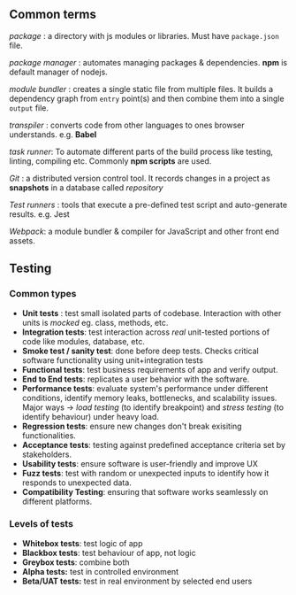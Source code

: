 ## Common terms

*package* : a directory with js modules or libraries. Must have `package.json` file. 

*package manager* : automates managing packages & dependencies. **npm** is default manager of nodejs.

*module bundler* : creates a single static file from multiple files. It builds a dependency graph from `entry` point(s) and then combine them into a single `output` file.

*transpiler* : converts code from other languages to ones browser understands. e.g. **Babel**

*task runner*: To automate different parts of the build process like testing, linting, compiling etc. Commonly **npm scripts** are used.

*Git* : a distributed version control tool. It records changes in a project as **snapshots** in a database called *repository*

*Test runners* : tools that execute a pre-defined test script and auto-generate results. e.g. Jest

*Webpack*: a module bundler & compiler for JavaScript and other front end assets.

## Testing
### Common types

- **Unit tests** : test small isolated parts of codebase. Interaction with other units is *mocked* eg. class, methods, etc.
- **Integration tests**: test interaction across *real* unit-tested portions of code like modules, database, etc.
- **Smoke test / sanity test**: done before deep tests. Checks critical software functionality using unit+integration tests
- **Functional tests**: test business requirements of app and verify output.
- **End to End tests**: replicates a user behavior with the software.
- **Performance tests**: evaluate system's performance under different conditions, identify memory leaks, bottlenecks, and scalability issues. Major ways -> *load testing* (to identify breakpoint) and *stress testing* (to identify behaviour) under heavy load.
- **Regression tests**: ensure new changes don't break exisiting functionalities.
- **Acceptance tests**: testing against predefined acceptance criteria set by stakeholders.
- **Usability tests**: ensure software is user-friendly and improve UX
- **Fuzz tests**: test with random or unexpected inputs to identify how it responds to unexpected data.
- **Compatibility Testing**: ensuring that software works seamlessly on different platforms.

### Levels of tests

- **Whitebox tests**: test logic of app
- **Blackbox tests**: test behaviour of app, not logic
- **Greybox tests**: combine both
- **Alpha tests:** test in controlled environment
- **Beta/UAT tests:** test in real environment by selected end users


